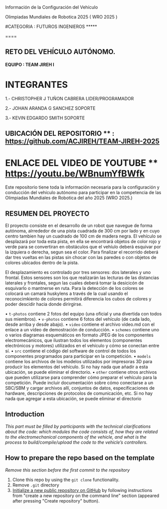 Información de la Configuración del Vehículo

Olimpiadas Mundiales de Robotica 2025 ( WRO 2025 )

#CATEGORIA : FUTUROS INGENIEROS *****

====
## RETO DEL VEHÍCULO AUTÓNOMO.
#### EQUIPO : TEAM JIREH I
# INTEGRANTES 
1.- CHRISTOPHER J TUÑON CABRERA    LIDER/PROGRAMADOR

2.- JOHAN ARANDA G SANCHEZ         SOPORTE

3.- KEVIN EDGARDO SMITH            SOPORTE


## UBICACIÓN DEL REPOSITORIO **  : **https://github.com/ACJIREH/TEAM-JIREH-2025**
# ENLACE DEL VIDEO DE YOUTUBE ** https://youtu.be/WBnumYfBWfk

Este repositorio tiene toda la información necesaria para la configuración y conducción del vehículo autónomo para participar en la competencia de las Olimpiadas Mundiales de Robotica del año 2025 (WRO 2025.)

## RESUMEN DEL PROYECTO
El proyecto consiste en el desarrollo de un robot que navegue de forma autónoma, alrrededor de una pista cuadrada de 300 cm por lado y en cuyo centro tambien hay un cuadrado de 100 cm de madera negra. El vehículo se desplazará por toda esta pista, en ella se encontrará objetos de color rojo y verde para se convertiran en obstáculos que el vehíulo deberá esquivar por la izquiera o derecha, segun sea el color. Para finalizar el recorrido deberá dar tres vueltas en las pistas sin chocar con las paredes o con objetos de colores ubicados dentro de la pista. 

El desplazamiento es controlado por tres sensores: dos laterales y uno frontal. Estos sensores son los que realizarán las lecturas de las distancias laterales y frontales, segun las cuales deberá tomar la desicicón de esquivarlo o mantnerse en ruta. Para la detección de los colores se colocará un camará huskylens a través de la cual usando el reconocimkiento de colores permitirá diferencia los cubos de colores y poder descidir hacia donde dirirgirse.



•	`t-photos` contiene 2 fotos del equipo (una oficial y una divertida con todos sus miembros).
•	`v-photos` contiene 6 fotos del vehículo (de cada lado, desde arriba y desde abajo).
•	`video` contiene el archivo video.md con el enlace a un vídeo de demostración de conducción.
•	`schemes` contiene uno o varios diagramas esquemáticos en formato JPEG de los componentes electromecánicos, que ilustran todos los elementos (componentes electrónicos y motores) utilizados en el vehículo y cómo se conectan entre sí.
•	`src` contiene el código del software de control de todos los componentes programados para participar en la competición.
•	`models` contiene los archivos de los modelos utilizados por impresoras 3D para producir los elementos del vehículo. Si no hay nada que añadir a esta ubicación, se puede eliminar el directorio.
•	`other` contiene otros archivos que pueden utilizarse para comprender cómo preparar el vehículo para la competición. Puede incluir documentación sobre cómo conectarse a un SBC/SBM y cargar archivos allí, conjuntos de datos, especificaciones de hardware, descripciones de protocolos de comunicación, etc. Si no hay nada que agregar a esta ubicación, se puede eliminar el directorio


## Introduction

_This part must be filled by participants with the technical clarifications about the code: which modules the code consists of, how they are related to the electromechanical components of the vehicle, and what is the process to build/compile/upload the code to the vehicle’s controllers._

## How to prepare the repo based on the template

_Remove this section before the first commit to the repository_

1. Clone this repo by using the `git clone` functionality.
2. Remove `.git` directory
3. [Initialize a new public repository on GitHub](https://github.com/new) by following instructions from "create a new repository on the command line" section (appeared after pressing "Create repository" button).
